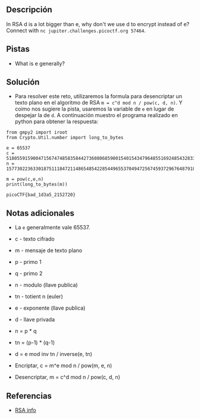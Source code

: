
## Descripción
In RSA d is a lot bigger than e, why don't we use d to encrypt instead of e? Connect with `nc jupiter.challenges.picoctf.org 57464`.

## Pistas
- What is e generally?

## Solución
- Para resolver este reto, utilizaremos la formula para desencriptar un texto plano en el algoritmo de RSA `m = c^d mod n / pow(c, d, n)`. Y coimo nos sugiere la pista, usaremos la variable de `e` en lugar de despejar la de `d`. A continuación muestro el programa realizado en python para obtener la respuesta:

```python()
from gmpy2 import iroot
from Crypto.Util.number import long_to_bytes

e = 65537
c = 51805591590047156747485835844273608068590015401543479648551692485432833033993144525496875170923042701019145341253607785338864620499864572765054905868662420052105673961977892979926257615474919581948724432916120418548182033422704510131254717288903944356133040000115575192739012300016903615074591511195017839349
n = 157730223633018751118472114865485422854496553704947256745937296764879184982686087739229680197918806188078065679829521655844028517287799379465284586465676510322981915045485568642003597858961902725893643010913023734722493981646831266305859920467737529295570460656260532261147696677203081351446178984983391212331

m = pow(c,e,n)
print(long_to_bytes(m))
```

```bash()
picoCTF{bad_1d3a5_2152720}
```

## Notas adicionales
- La `e` generalmente vale 65537.

- c - texto cifrado
- m - mensaje de texto plano
- p - primo 1
- q - primo 2
- n - modulo (llave publica) 
- tn - totient n (euler)
- e - exponente (llave publica) 
- d - llave privada

- n = p * q
- tn = (p-1) * (q-1)
- d = e mod inv tn / inverse(e, tn)
- Encriptar, c = m^e mod n / pow(m, e, n)
- Desencriptar, m = c^d mod n / pow(c, d, n)
## Referencias 
- [RSA info](https://simple.wikipedia.org/wiki/RSA_algorithm)